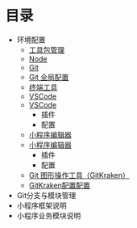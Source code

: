 # 目录

- 环境配置
  - [工具包管理](install.md#工具包管理)
  - [Node](install.md#node)
  - [Git](install.md#git)
  - [Git 全局配置](install.md#git全局配置)
  - [终端工具](install.md#终端工具)
  - [VSCode](install.md#vscode)
  - [VSCode](install.md#vscode配置)
    - 插件
    - 配置
  - [小程序编辑器](install.md#小程序编辑器)
  - [小程序编辑器](install.md#小程序编辑器配置)
    - 插件
    - 配置
  - [Git 图形操作工具（GitKraken）](install.md#gitkraken)
  - [GitKraken配置配置](install.md#gitkraken配置)
- Git分支与模块管理
- 小程序框架说明
- 小程序业务模块说明
